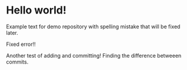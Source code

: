 # Hello world!
Example text for demo repository with spelling mistake that will be fixed later.

Fixed error!!

Another test of adding and committing!
Finding the difference betweeen commits.